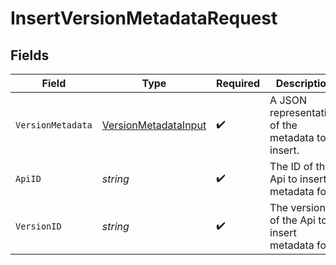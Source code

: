 # InsertVersionMetadataRequest


## Fields

| Field                                                               | Type                                                                | Required                                                            | Description                                                         |
| ------------------------------------------------------------------- | ------------------------------------------------------------------- | ------------------------------------------------------------------- | ------------------------------------------------------------------- |
| `VersionMetadata`                                                   | [VersionMetadataInput](../../Models/Shared/VersionMetadataInput.md) | :heavy_check_mark:                                                  | A JSON representation of the metadata to insert.                    |
| `ApiID`                                                             | *string*                                                            | :heavy_check_mark:                                                  | The ID of the Api to insert metadata for.                           |
| `VersionID`                                                         | *string*                                                            | :heavy_check_mark:                                                  | The version ID of the Api to insert metadata for.                   |